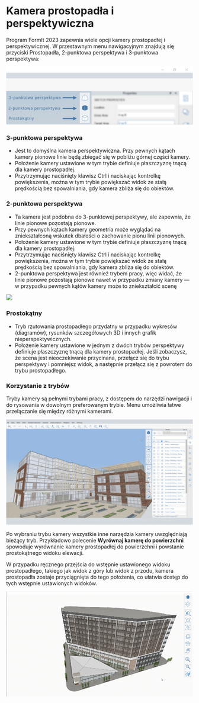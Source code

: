 # Kamera prostopadła i perspektywiczna

Program FormIt 2023 zapewnia wiele opcji kamery prostopadłej i perspektywicznej. W przestawnym menu nawigacyjnym znajdują się przyciski Prostopadła, 2-punktowa perspektywa i 3-punktowa perspektywa:

![Przyciski widoku kamery typu 3-punktowa perspektywa (góra), 2-punktowa perspektywa (środek) i Prostopadła (dół)](../.gitbook/assets/camera-2point-floating-nav-blurred.png)

### 3-punktowa perspektywa

* Jest to domyślna kamera perspektywiczna. Przy pewnych kątach kamery pionowe linie będą zbiegać się w pobliżu górnej części kamery.
* Położenie kamery ustawione w tym trybie definiuje płaszczyznę tnącą dla kamery prostopadłej.
* Przytrzymując naciśnięty klawisz Ctrl i naciskając kontrolkę powiększenia, można w tym trybie powiększać widok ze stałą prędkością bez spowalniania, gdy kamera zbliża się do obiektów.

### 2-punktowa perspektywa

* Ta kamera jest podobna do 3-punktowej perspektywy, ale zapewnia, że linie pionowe pozostają pionowe.
* Przy pewnych kątach kamery geometria może wyglądać na zniekształconą wskutek dbałości o zachowanie pionu linii pionowych.
* Położenie kamery ustawione w tym trybie definiuje płaszczyznę tnącą dla kamery prostopadłej.
* Przytrzymując naciśnięty klawisz Ctrl i naciskając kontrolkę powiększenia, można w tym trybie powiększać widok ze stałą prędkością bez spowalniania, gdy kamera zbliża się do obiektów.
* 2-punktowa perspektywa jest również trybem pracy, więc widać, że linie pionowe pozostają pionowe nawet w przypadku zmiany kamery — w przypadku pewnych kątów kamery może to zniekształcić scenę

![](../.gitbook/assets/camera-2point-working-mode.gif)

### Prostokątny

* Tryb rzutowania prostopadłego przydatny w przypadku wykresów (diagramów), rysunków szczegółowych 3D i innych grafik nieperspektywicznych.
* Położenie kamery ustawione w jednym z dwóch trybów perspektywy definiuje płaszczyznę tnącą dla kamery prostopadłej. Jeśli zobaczysz, że scena jest nieoczekiwanie przycinana, przełącz się do trybu perspektywy i pomniejsz widok, a następnie przełącz się z powrotem do trybu prostopadłego.

### Korzystanie z trybów

Tryby kamery są pełnymi trybami pracy, z dostępem do narzędzi nawigacji i do rysowania w dowolnym preferowanym trybie. Menu umożliwia łatwe przełączanie się między różnymi kamerami.&#x20;

![Przełączanie się między trzema różnymi trybami kamery: 3-punktowa perspektywa, 2-punktowa perspektywa i Prostopadła.](../.gitbook/assets/perspective-gif.gif)

Po wybraniu trybu kamery wszystkie inne narzędzia kamery uwzględniają bieżący tryb. Przykładowo polecenie **Wyrównaj kamerę do powierzchni** spowoduje wyrównanie kamery prostopadłej do powierzchni i powstanie prostokątnego widoku elewacji.

W przypadku ręcznego przejścia do wstępnie ustawionego widoku prostopadłego, takiego jak widok z góry lub widok z przodu, kamera prostopadła zostaje przyciągnięta do tego położenia, co ułatwia dostęp do tych wstępnie ustawionych widoków.

![](../.gitbook/assets/orthoorienttoface.gif)
